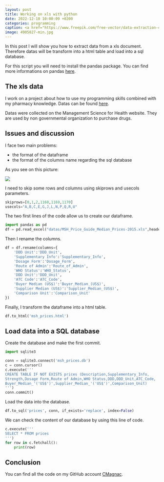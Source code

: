 ```yaml
---
layout: post
title: Working on xls with python
date: 2022-12-10 10:00:09 +0200
categories: programming
caption: <a href="https://www.freepik.com/free-vector/data-extraction-concept-illustration_12079896.htm#query=data&from_query=dataframe&position=8&from_view=search&track=sph">Image by storyset</a> on Freepik
image: 4905827-min.jpg
---
```


In this post I will show you how to extract data from a xls document. Therefore datas will be transform into a html table and load into a sql database.

For this script you will need to install the pandas package.
You can find more informations on pandas [here](https://pandas.pydata.org/).

## The xls data

I work on a project about how to use my programming skills combined with my pharmacy knowledge.
Datas can be found [here](https://mshpriceguide.org/fr/download-files-2/).

Datas were collected on the Management Science for Health website.
They are used by non governmental organization to purchase drugs.

## Issues and discussion

I face two main problems:

+ the format of the dataframe
+ the format of the columns name regarding the sql database

As you see on this picture:

<img src="{{ site.image_path }}/msh_xls.png" class="image">

I need to skip some rows and columns using skiprows and usecols parameters.

```py
skiprows=[0,1,2,1168,1169,1170]
usecols="A,B,C,E,G,J,L,N,P,Q,R,U"
```

The two first lines of the code allow us to create our dataframe.

```py
import pandas as pd
df = pd.read_excel("datas/MSH_Price_Guide_Median_Prices-2015.xls",header=1,usecols="A,B,C,E,G,J,L,N,P,Q,R,U",skiprows=[0,1,2,1168,1169,1170])
```

Then I rename the columns.

```py
df = df.rename(columns={
    'DDD Unit':'DDD_Unit',
    'Supplementary Info':'Supplementary_Info',
    'Dosage Form':'Dosage_Form',
    'Route of Admin':'Route_of_Admin',
    'WHO Status':'WHO_Status',
    'DDD Unit':'DDD_Unit',
    'ATC Code':'ATC_Code',
    'Buyer Median (US$)':'Buyer_Median_(US$)',
    'Supplier Median (US$)':'Supplier_Median_(US$)',
    'Comparison Unit':'Comparison_Unit'
})
```

Finally, I transform the dataframe into a html table.

```py
df.to_html('msh_prices.html')
```

## Load data into a SQL database

Create the database and make the first commit.

```py
import sqlite3

conn = sqlite3.connect('msh_prices.db')
c = conn.cursor()
c.execute('''
CREATE TABLE IF NOT EXISTS prices (Description,Supplementary_Info,
Strength,Dosage Form,Route of Admin,WHO Status,DDD,DDD_Unit,ATC_Code,
Buyer_Median_'('US$')',Supplier_Median_'('US$')',Comparison_Unit)
''')
conn.commit()
```

Load the data into the database.

```py
df.to_sql('prices', conn, if_exists='replace', index=False)
```

We can check the content of our database by using this line of code.

```py
c.execute('''
SELECT * FROM prices
''')
for row in c.fetchall():
    print(row)
```

## Conclusion

You can find all the code on my GitHub account [CMagnac](https://github.com/CMagnac/Extract-and-Load-Script).
